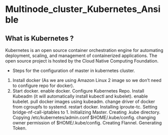 # Multinode_cluster_Kubernetes_Ansible
## What is Kubernetes ?
Kubernetes is an open source container orchestration engine for automating deployment, scaling, and management of containerized applications. The open source project is hosted by the Cloud Native Computing Foundation.

* Steps for the configuration of master in kubernetes cluster.
1. Install docker (As we are using Amazon Linux 2 image so we don’t need to configure repo for docker).
2. Start docker.
enable docker.
Configure Kubernetes Repo.
Install Kubeadm (it will automatically install kubectl and kubelet).
enable kubelet.
pull docker images using kubeadm.
change driver of docker from cgroupfs to systemd.
restart docker.
Installing iproute-tc.
Setting bridge-nf-call-iptables to 1.
Initializing Master.
Creating .kube directory.
Copying /etc/kubernetes/admin.conf $HOME/.kube/config.
changing owner permission of $HOME/.kube/config.
Creating Flannel.
Generating Token.



